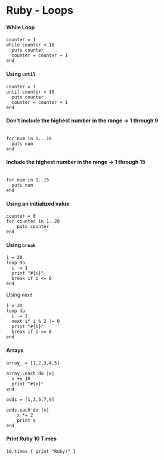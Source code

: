 # Ruby - Loops

#### While Loop

```
counter = 1
while counter < 10
  puts counter
  counter = counter + 1
end
```

#### Using `until`

```
counter = 1
until counter > 10
  puts counter
  counter = counter + 1
end
```

#### Don't include the highest number in the range -> 1 through 9

```

for num in 1...10
  puts num
end
```

#### Include the highest number in the range -> 1 through 15

```

for num in 1..15 
  puts num
end
```

#### Using an initialized value

```
counter = 0
for counter in 1..20
    puts counter
end
```

#### Using `break`

```
i = 20
loop do
  i -= 1
  print "#{i}"
  break if i <= 0
end
```

Using `next`

```
i = 20
loop do
  i -= 1
  next if i % 2 != 0
  print "#{i}"
  break if i <= 0
end
```

#### Arrays

```
array_ = [1,2,3,4,5]

array_.each do |x|
  x += 10
  print "#{x}"
end
```

```
odds = [1,3,5,7,9]

odds.each do |x|
    x *= 2
    print x
end
```

#### Print Ruby 10 Times

```
10.times { print "Ruby!" }
```